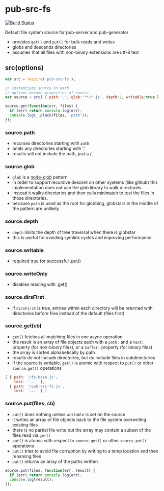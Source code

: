 # pub-src-fs
[![Build Status](https://api.travis-ci.org/jldec/pub-src-fs.svg?branch=master)](https://travis-ci.org/jldec/pub-src-fs)

Default file system source for pub-server and pub-generator

* provides `get()` and `put()` for bulk reads and writes
* globs and descends directories
* assumes that all files with non-binary extensions are utf-8 text

## src(options)

```javascript
var src = require('pub-src-fs');

// instantiate source on path
// options become properties of source
var source = src( { path:'.', glob:'**/*.js', depth:2, writable:true } );

source.get(function(err, files) {
  if (err) return console.log(err);
  console.log(_.pluck(files, 'path'));
});

```

### source.path
- recurses directories starting with `path`
- omits any directories starting with '.'
- results will not include the path, just a /

### source.glob
- `glob` is a [node-glob](https://github.com/isaacs/node-glob) pattern
- in order to support recursive descent on other systems (like github) this implementation does not use the glob library to walk directories
- instead it walks directories and then calls [minimatch](https://github.com/isaacs/minimatch) to test the files in those directories.
- because `path` is used as the root for globbing, globstars in the middle of the pattern are unlikely

### source.depth
- `depth` limits the depth of tree traversal when there is globstar
- this is useful for avoiding symlink cycles and improving performance

### source.writable
- required true for successful .put()

### source.writeOnly
- disables reading with .get()

### source.dirsFirst
- if `dirsFirst` is true, entries within each directory will be returned with directories before files instead of the default (files first)

### source.get(cb)
- `get()` fetches all matching files in one async operation
- the result is an array of file objects each with a `path:` and a `text:` property (for non-binary files), or a `buffer:` property (for binary files)
- the array is sorted alphabetically by path
- results do not include directories, but do include files in subdirectories
- if the source is writable, `get()` is atomic with respect to `put()` or other `source.get()` operations

```javascript
[ { path: '/fs-base.js',
    text: '...' },
  { path: '/pub-src-fs.js',
    text: '...' } ]
```

### source.put(files, cb)
- `put()` does nothing unless `writable` is set on the source
- it writes an array of file objects back to the file system overwriting existing files
- there is no partial file write but the array may contain a subset of the files read via `get()`
- `put()` is atomic with respect to `source.get()` or other `source.put()` operations
- `put()` tries to avoid file corruption by writing to a temp location and then renaming files
- `put()` returns an array of the paths written

```javascript
source.put(files, function(err, result) {
  if (err) return console.log(err);
  console.log(result);
});
```
